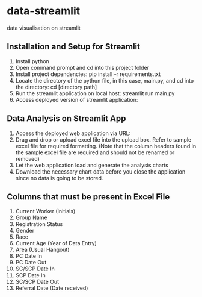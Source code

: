 # data-streamlit
data visualisation on streamlit

## Installation and Setup for Streamlit
1. Install python
2. Open command prompt and cd into this project folder
3. Install project dependencies: pip install -r requirements.txt
4. Locate the directory of the python file, in this case, main.py, and cd into the directory: cd [directory path]
5. Run the streamlit application on local host: streamlit run main.py
6. Access deployed version of streamlit application: 

## Data Analysis on Streamlit App
1. Access the deployed web application via URL:
2. Drag and drop or upload excel file into the upload box. Refer to sample excel file for required formatting. (Note that the column headers found in the sample excel file are required and should not be renamed or removed)
3. Let the web application load and generate the analysis charts
4. Download the necessary chart data before you close the application since no data is going to be stored.

## Columns that must be present in Excel File
1. Current Worker (Initials)
2. Group Name
3. Registration Status
4. Gender
5. Race
6. Current Age (Year of Data Entry)
7. Area (Usual Hangout)
8. PC Date In
9. PC Date Out
10. SC/SCP Date In
11. SCP Date In
12. SC/SCP Date Out
13. Referral Date (Date received)

